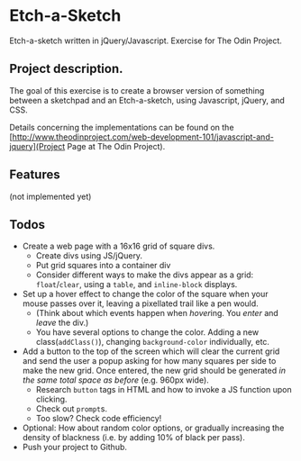# Etch-a-Sketch
Etch-a-sketch written in jQuery/Javascript. Exercise for The Odin Project.

## Project description.

The goal of this exercise is to create a browser version of something between
a sketchpad and an Etch-a-sketch, using Javascript, jQuery, and CSS.

Details concerning the implementations can be found on the
[http://www.theodinproject.com/web-development-101/javascript-and-jquery](Project Page at The Odin Project).

## Features

(not implemented yet)

## Todos
* Create a web page with a 16x16 grid of square divs.
  - Create divs using JS/jQuery.
  - Put grid squares into a container div
  - Consider different ways to make the divs appear as a grid:
    `float`/`clear`, using a `table`, and `inline-block` displays.
* Set up a hover effect to change the color of the square when your mouse passes over it, leaving a pixellated trail like a pen would.
  - (Think about which events happen when *hover*ing. You *enter* and *leave* the div.)
  - You have several options to change the color. Adding a new class(`addClass()`), changing `background-color` individually, etc.
* Add a button to the top of the screen which will clear the current grid and send the user a popup asking for how many squares per side to make the new grid.
Once entered, the new grid should be generated *in the same total space as before* (e.g. 960px wide).
  - Research `button` tags in HTML and how to invoke a JS function upon clicking.
  - Check out `prompt`s.
  - Too slow? Check code efficiency!
* Optional: How about random color options, or gradually increasing the density of blackness (i.e. by adding 10% of black per pass).
* Push your project to Github.

